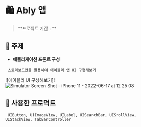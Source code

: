 # 🛍 Ably 앱

> **프로젝트 기간 : **  

## 📌 주제

- **애플리케이션 프론트 구성**
```
 스토리보드만을 활용하여 에이블리 앱 UI 구현해보기
 ```
 
![에이블리 UI 구성해보기]!
![Simulator Screen Shot - iPhone 11 - 2022-06-17 at 12 25 08](https://user-images.githubusercontent.com/72597645/174218793-ec4eb80f-c398-4512-b5dd-bfa1bcfef644.png)


## 📌 사용한 프로덕트
```
 UIButton, UIImageView, UILabel, UISearchBar, UISrollView, UIStackView, TabBarController 
```
